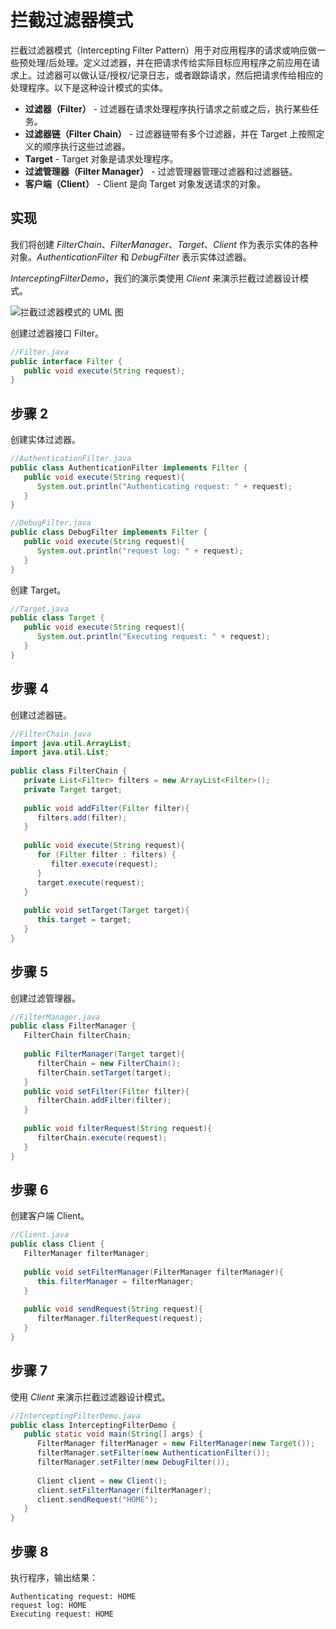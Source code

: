 # 拦截过滤器模式

拦截过滤器模式（Intercepting Filter Pattern）用于对应用程序的请求或响应做一些预处理/后处理。定义过滤器，并在把请求传给实际目标应用程序之前应用在请求上。过滤器可以做认证/授权/记录日志，或者跟踪请求，然后把请求传给相应的处理程序。以下是这种设计模式的实体。

- **过滤器（Filter）** - 过滤器在请求处理程序执行请求之前或之后，执行某些任务。
- **过滤器链（Filter Chain）** - 过滤器链带有多个过滤器，并在 Target 上按照定义的顺序执行这些过滤器。
- **Target** - Target 对象是请求处理程序。
- **过滤管理器（Filter Manager）** - 过滤管理器管理过滤器和过滤器链。
- **客户端（Client）** - Client 是向 Target 对象发送请求的对象。

## 实现

我们将创建 *FilterChain*、*FilterManager*、*Target*、*Client* 作为表示实体的各种对象。*AuthenticationFilter* 和 *DebugFilter* 表示实体过滤器。

*InterceptingFilterDemo*，我们的演示类使用 *Client* 来演示拦截过滤器设计模式。

![拦截过滤器模式的 UML 图](https://www.runoob.com/wp-content/uploads/2014/08/interceptingfilter_pattern_uml_diagram.jpg)

创建过滤器接口 Filter。

```java
//Filter.java
public interface Filter {
   public void execute(String request);
}

```

## 步骤 2

创建实体过滤器。

```java
//AuthenticationFilter.java
public class AuthenticationFilter implements Filter {
   public void execute(String request){
      System.out.println("Authenticating request: " + request);
   }
}
```

```java
//DebugFilter.java
public class DebugFilter implements Filter {
   public void execute(String request){
      System.out.println("request log: " + request);
   }
}
```

创建 Target。

```java
//Target.java
public class Target {
   public void execute(String request){
      System.out.println("Executing request: " + request);
   }
}
```



## 步骤 4

创建过滤器链。

```java
//FilterChain.java
import java.util.ArrayList;
import java.util.List;
 
public class FilterChain {
   private List<Filter> filters = new ArrayList<Filter>();
   private Target target;
 
   public void addFilter(Filter filter){
      filters.add(filter);
   }
 
   public void execute(String request){
      for (Filter filter : filters) {
         filter.execute(request);
      }
      target.execute(request);
   }
 
   public void setTarget(Target target){
      this.target = target;
   }
}
```

## 步骤 5

创建过滤管理器。

```java
//FilterManager.java
public class FilterManager {
   FilterChain filterChain;
 
   public FilterManager(Target target){
      filterChain = new FilterChain();
      filterChain.setTarget(target);
   }
   public void setFilter(Filter filter){
      filterChain.addFilter(filter);
   }
 
   public void filterRequest(String request){
      filterChain.execute(request);
   }
}
```

## 步骤 6

创建客户端 Client。

```java
//Client.java
public class Client {
   FilterManager filterManager;
 
   public void setFilterManager(FilterManager filterManager){
      this.filterManager = filterManager;
   }
 
   public void sendRequest(String request){
      filterManager.filterRequest(request);
   }
}
```

## 步骤 7

使用 *Client* 来演示拦截过滤器设计模式。

```java
//InterceptingFilterDemo.java
public class InterceptingFilterDemo {
   public static void main(String[] args) {
      FilterManager filterManager = new FilterManager(new Target());
      filterManager.setFilter(new AuthenticationFilter());
      filterManager.setFilter(new DebugFilter());
 
      Client client = new Client();
      client.setFilterManager(filterManager);
      client.sendRequest("HOME");
   }
}
```

## 步骤 8

执行程序，输出结果：

```
Authenticating request: HOME
request log: HOME
Executing request: HOME
```